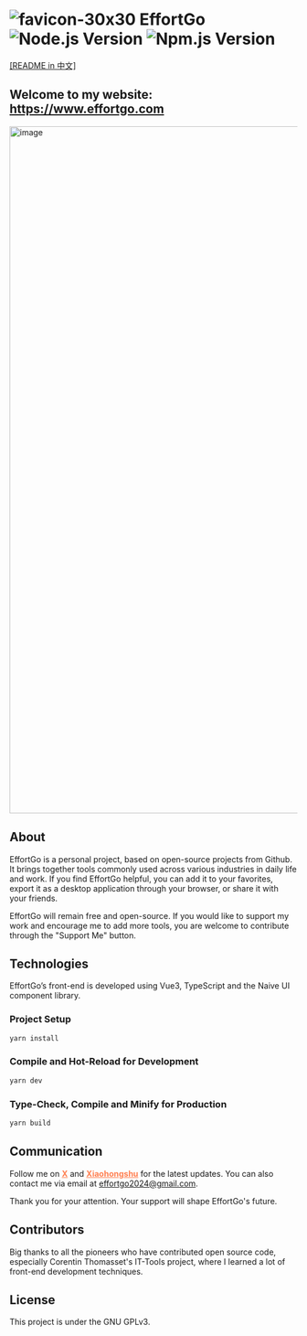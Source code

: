 # ![favicon-30x30](https://github.com/user-attachments/assets/d6132fa3-80a2-4b46-9702-d31252e5664d) EffortGo ![Node.js Version](https://img.shields.io/badge/node.js-v22.11.0-green) ![Npm.js Version](https://img.shields.io/badge/npm-v10.9.0-blue)
[[README in 中文]](README-zh.md)

## Welcome to my website: https://www.effortgo.com
<img width="1202" alt="image" src="https://github.com/user-attachments/assets/049c53b0-15d2-42e8-b4f7-1a0af695a6d5" />


## About
EffortGo is a personal project, based on open-source projects from Github. It brings together tools commonly used across various industries in daily life and work. If you find EffortGo helpful, you can add it to your favorites, export it as a desktop application through your browser, or share it with your friends.

EffortGo will remain free and open-source. If you would like to support my work and encourage me to add more tools, you are welcome to contribute through the "Support Me" button.

## Technologies
EffortGo’s front-end is developed using Vue3, TypeScript and the Naive UI component library. 

### Project Setup

```bash
yarn install
```

### Compile and Hot-Reload for Development

```bash
yarn dev
```

### Type-Check, Compile and Minify for Production

```bash
yarn build
```

## Communication
Follow me on <a href="https://x.com/EffortGo2024" target='_blank' style="text-decoration: underline; color: #FF7F50"><strong>X</strong></a> 
and <a href="https://www.xiaohongshu.com/user/profile/5fa36065000000000101ffa5" target='_blank' style="text-decoration: underline; color: #FF7F50"><strong>Xiaohongshu</strong></a> for the latest updates.
You can also contact me via email at effortgo2024@gmail.com. 

Thank you for your attention. Your support will shape EffortGo's future.

## Contributors
Big thanks to all the pioneers who have contributed open source code, especially Corentin Thomasset's IT-Tools project, where I learned a lot of front-end development techniques.

## License
This project is under the GNU GPLv3.
